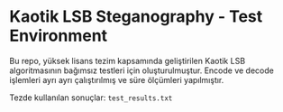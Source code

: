 # Kaotik LSB Steganography - Test Environment

Bu repo, yüksek lisans tezim kapsamında geliştirilen Kaotik LSB algoritmasının bağımsız testleri için oluşturulmuştur. Encode ve decode işlemleri ayrı ayrı çalıştırılmış ve süre ölçümleri yapılmıştır.

Tezde kullanılan sonuçlar: `test_results.txt`
